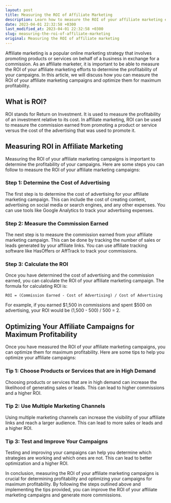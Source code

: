 ```yaml
---
layout: post
title: Measuring the ROI of Affiliate Marketing
description: Learn how to measure the ROI of your affiliate marketing efforts and optimize your affiliate campaigns for maximum profitability.
date: 2023-04-01 22:32:58 +0300
last_modified_at: 2023-04-01 22:32:58 +0300
slug: measuring-the-roi-of-affiliate-marketing
original: Measuring the ROI of affiliate marketing
---
```

Affiliate marketing is a popular online marketing strategy that involves promoting products or services on behalf of a business in exchange for a commission. As an affiliate marketer, it is important to be able to measure the ROI of your affiliate marketing efforts to determine the profitability of your campaigns. In this article, we will discuss how you can measure the ROI of your affiliate marketing campaigns and optimize them for maximum profitability.

## What is ROI?
ROI stands for Return on Investment. It is used to measure the profitability of an investment relative to its cost. In affiliate marketing, ROI can be used to measure the commission earned from promoting a product or service versus the cost of the advertising that was used to promote it.

## Measuring ROI in Affiliate Marketing
Measuring the ROI of your affiliate marketing campaigns is important to determine the profitability of your campaigns. Here are some steps you can follow to measure the ROI of your affiliate marketing campaigns:

### Step 1: Determine the Cost of Advertising
The first step is to determine the cost of advertising for your affiliate marketing campaign. This can include the cost of creating content, advertising on social media or search engines, and any other expenses. You can use tools like Google Analytics to track your advertising expenses.

### Step 2: Measure the Commission Earned
The next step is to measure the commission earned from your affiliate marketing campaign. This can be done by tracking the number of sales or leads generated by your affiliate links. You can use affiliate tracking software like HasOffers or AffTrack to track your commissions.

### Step 3: Calculate the ROI
Once you have determined the cost of advertising and the commission earned, you can calculate the ROI of your affiliate marketing campaign. The formula for calculating ROI is:

`ROI = (Commission Earned - Cost of Advertising) / Cost of Advertising`

For example, if you earned $1,500 in commissions and spent $500 on advertising, your ROI would be (1,500 - 500) / 500 = 2.

## Optimizing Your Affiliate Campaigns for Maximum Profitability
Once you have measured the ROI of your affiliate marketing campaigns, you can optimize them for maximum profitability. Here are some tips to help you optimize your affiliate campaigns:

### Tip 1: Choose Products or Services that are in High Demand
Choosing products or services that are in high demand can increase the likelihood of generating sales or leads. This can lead to higher commissions and a higher ROI.

### Tip 2: Use Multiple Marketing Channels
Using multiple marketing channels can increase the visibility of your affiliate links and reach a larger audience. This can lead to more sales or leads and a higher ROI.

### Tip 3: Test and Improve Your Campaigns
Testing and improving your campaigns can help you determine which strategies are working and which ones are not. This can lead to better optimization and a higher ROI.

In conclusion, measuring the ROI of your affiliate marketing campaigns is crucial for determining profitability and optimizing your campaigns for maximum profitability. By following the steps outlined above and implementing the tips provided, you can improve the ROI of your affiliate marketing campaigns and generate more commissions.